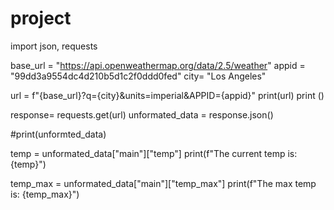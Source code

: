 # project
import json, requests

base_url = "https://api.openweathermap.org/data/2.5/weather"
appid = "99dd3a9554dc4d210b5d1c2f0ddd0fed"
city= "Los Angeles"

url = f"{base_url}?q={city}&units=imperial&APPID={appid}"
print(url)
print ()

response= requests.get(url)
unformated_data = response.json()

#print(unformted_data)

temp = unformated_data["main"]["temp"]
print(f"The current temp is: {temp}")

temp_max = unformated_data["main"]["temp_max"]
print(f"The max temp is: {temp_max}")
